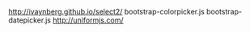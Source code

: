 http://ivaynberg.github.io/select2/
bootstrap-colorpicker.js
bootstrap-datepicker.js
http://uniformjs.com/
